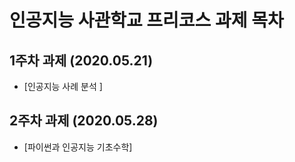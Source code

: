 # 인공지능 사관학교 프리코스 과제 목차 

## 1주차 과제 (2020.05.21)

- [인공지능 사례 분석 ]

## 2주차 과제 (2020.05.28)

- [파이썬과 인공지능 기초수학]
